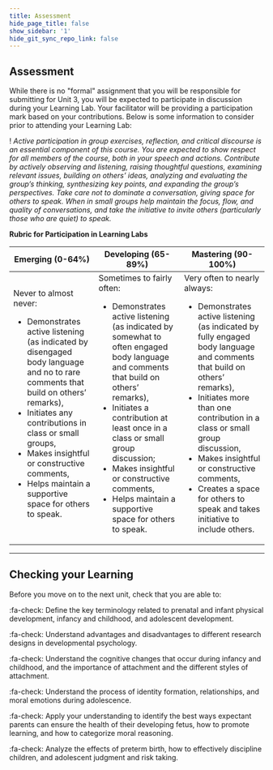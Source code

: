 ```yaml
---
title: Assessment
hide_page_title: false
show_sidebar: '1'
hide_git_sync_repo_link: false
---
```


## Assessment

While there is no "formal" assignment that you will be responsible for submitting for Unit 3, you will be expected to participate in discussion during your Learning Lab. Your facilitator will be providing a participation mark based on your contributions. Below is some information to consider prior to attending your Learning Lab:

! *Active participation in group exercises, reflection, and critical discourse is an essential component of this course. You are expected to show respect for all members of the course, both in your speech and actions. Contribute by actively observing and listening, raising thoughtful questions, examining relevant issues, building on others’ ideas, analyzing and evaluating the group’s thinking, synthesizing key points, and expanding the group’s perspectives. Take care not to dominate a conversation, giving space for others to speak. When in small groups help maintain the focus, flow, and quality of conversations, and take the initiative to invite others (particularly those who are quiet) to speak.*

**Rubric for Participation in Learning Labs**

| Emerging (0-64%) | Developing (65-89%) | Mastering (90-100%)|
| ----------------| -------------------|-------------------|
|Never to almost never: <ul><li> Demonstrates active listening (as indicated by disengaged body language and no to rare comments that build on others’ remarks), <li>Initiates any contributions in class or small groups, <li> Makes insightful or constructive comments, <li> Helps maintain a supportive space for others to speak.|	Sometimes to fairly often: <ul><li> Demonstrates active listening (as indicated by somewhat to often engaged body language and comments that build on others’ remarks), <li> Initiates a contribution at least once in a class or small group discussion; <li> Makes insightful or constructive comments, <li> Helps maintain a supportive space for others to speak.|	Very often to nearly always: <ul><li> Demonstrates active listening (as indicated by fully engaged body language and comments that build on others’ remarks), <li> Initiates more than one contribution in a class or small group discussion, <li> Makes insightful or constructive comments, <li> Creates a space for others to speak and takes initiative to include others.

---

## Checking your Learning

Before you move on to the next unit, check that you are able to:

:fa-check: Define the key terminology related to prenatal and infant physical development, infancy and childhood, and adolescent development.

:fa-check: Understand advantages and disadvantages to different research designs in developmental psychology.

:fa-check: Understand the cognitive changes that occur during infancy and childhood, and the importance of attachment and the different styles of attachment.

:fa-check: Understand the process of identity formation, relationships, and moral emotions during adolescence.

:fa-check: Apply your understanding to identify the best ways expectant parents can ensure the health of their developing fetus, how to promote learning, and how to categorize moral reasoning.

:fa-check: Analyze the effects of preterm birth, how to effectively discipline children, and adolescent judgment and risk taking.
